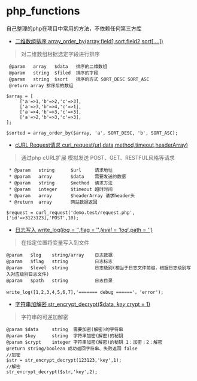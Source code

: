 # php_functions
自己整理的php在项目中常用的方法，不依赖任何第三方库

- [二维数组排序 array_order_by(array,field1,sort,field2,sort[,...])](/functions.php)

> 对二维数组根据选定字段进行排序

```
 @param   array   $data   排序的二维数组
 @param   string  $filed  排序的字段
 @param   string  $sort   排序的方式 SORT_DESC SORT_ASC
 @return array 排序后的数组
 
$array = [
     ['a'=>1,'b'=>2,'c'=>3],
     ['a'=>3,'b'=>4,'c'=>1],
     ['a'=>4,'b'=>3,'c'=>3],
     ['a'=>2,'b'=>3,'c'=>3],
];

$sorted = array_order_by($array, 'a', SORT_DESC, 'b', SORT_ASC);
```

- [cURL Request请求 curl_request(url,data,method,timeout,headerArray)](/functions.php)

> 通过php cURL扩展 模拟发送 POST、GET、RESTFUL风格等请求

```
 * @param   string      $url     请求地址
 * @param   array       $data    需要发送的数据
 * @param   string      $method  请求方法
 * @param   integer     $timeout 超时时间
 * @param   array       $headerArray 请求header头
 * @return  array       网站数据返回
 
$request = curl_request('demo.test/request.php',['id'=>3123123],'POST',10);
```

- [日志写入 write_log($log = '' ,$flag = '',$level = 'log',$path = '')](/functions.php)

> 在指定位置将变量写入到文件

```
@param   $log    string/array    日志数据
@param   $flag   string          日志标志
@param   $level  string          日志级别(相当于日志文件前缀，根据日志级别写入对应级别日志文件)
@param   $path   string          日志目录

write_log([1,2,3,4,5,6,7],'======= debug ======'，'error');
```

- [字符串加解密 str_encrypt_decrypt($data, $key,$crypt = 1)](/functions.php)

> 字符串的可逆加解密

```
@param $data     string  需要加密(解密)的字符串
@param $key      string  字符串加密(解密)的秘钥
@param $crypt    integer 字符串加密(解密)的秘钥 1：加密；2：解密
@return string/boolean 成功返回字符串、失败返回 false
//加密
$str = str_encrypt_decrypt(123123,'key',1);
//解密
str_encrypt_decrypt($str,'key',2);
```



